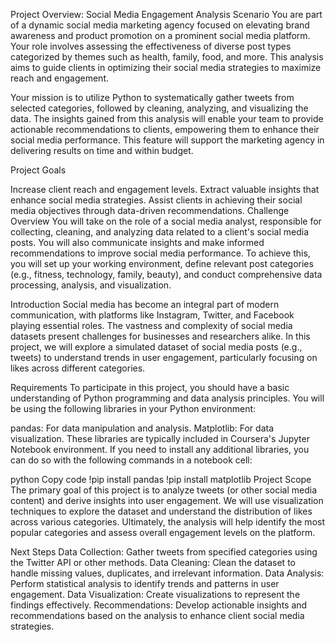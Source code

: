 Project Overview: Social Media Engagement Analysis
Scenario
You are part of a dynamic social media marketing agency focused on elevating brand awareness and product promotion on a prominent social media platform. Your role involves assessing the effectiveness of diverse post types categorized by themes such as health, family, food, and more. This analysis aims to guide clients in optimizing their social media strategies to maximize reach and engagement.

Your mission is to utilize Python to systematically gather tweets from selected categories, followed by cleaning, analyzing, and visualizing the data. The insights gained from this analysis will enable your team to provide actionable recommendations to clients, empowering them to enhance their social media performance. This feature will support the marketing agency in delivering results on time and within budget.

Project Goals

Increase client reach and engagement levels.
Extract valuable insights that enhance social media strategies.
Assist clients in achieving their social media objectives through data-driven recommendations.
Challenge Overview
You will take on the role of a social media analyst, responsible for collecting, cleaning, and analyzing data related to a client's social media posts. You will also communicate insights and make informed recommendations to improve social media performance. To achieve this, you will set up your working environment, define relevant post categories (e.g., fitness, technology, family, beauty), and conduct comprehensive data processing, analysis, and visualization.

Introduction
Social media has become an integral part of modern communication, with platforms like Instagram, Twitter, and Facebook playing essential roles. The vastness and complexity of social media datasets present challenges for businesses and researchers alike. In this project, we will explore a simulated dataset of social media posts (e.g., tweets) to understand trends in user engagement, particularly focusing on likes across different categories.

Requirements
To participate in this project, you should have a basic understanding of Python programming and data analysis principles. You will be using the following libraries in your Python environment:

pandas: For data manipulation and analysis.
Matplotlib: For data visualization.
These libraries are typically included in Coursera's Jupyter Notebook environment. If you need to install any additional libraries, you can do so with the following commands in a notebook cell:

python
Copy code
!pip install pandas
!pip install matplotlib
Project Scope
The primary goal of this project is to analyze tweets (or other social media content) and derive insights into user engagement. We will use visualization techniques to explore the dataset and understand the distribution of likes across various categories. Ultimately, the analysis will help identify the most popular categories and assess overall engagement levels on the platform.

Next Steps
Data Collection: Gather tweets from specified categories using the Twitter API or other methods.
Data Cleaning: Clean the dataset to handle missing values, duplicates, and irrelevant information.
Data Analysis: Perform statistical analysis to identify trends and patterns in user engagement.
Data Visualization: Create visualizations to represent the findings effectively.
Recommendations: Develop actionable insights and recommendations based on the analysis to enhance client social media strategies.
